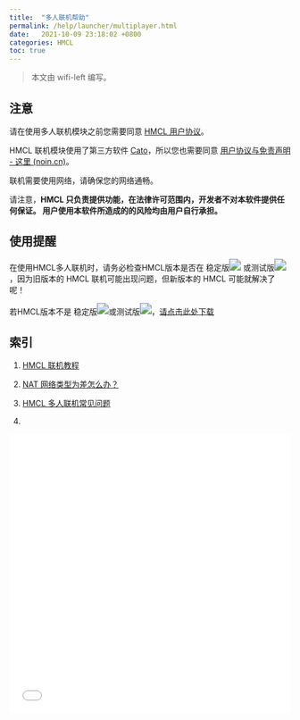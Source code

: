```yaml
---
title:  "多人联机帮助"
permalink: /help/launcher/multiplayer.html
date:   2021-10-09 23:18:02 +0800
categories: HMCL
toc: true
---
```


> 本文由 wifi-left 编写。

## 注意

请在使用多人联机模块之前您需要同意 [HMCL 用户协议](https://hmcl.huangyuhui.net/eula)。

HMCL 联机模块使用了第三方软件 [Cato](https://noin.cn/71.html)，所以您也需要同意 [用户协议与免责声明  - 这里 (noin.cn)](https://noin.cn/agreement)。

联机需要使用网络，请确保您的网络通畅。

请注意，**HMCL 只负责提供功能，在法律许可范围内，开发者不对本软件提供任何保证。 用户使用本软件所造成的的风险均由用户自行承担。**

## 使用提醒

在使用HMCL多人联机时，请务必检查HMCL版本是否在 稳定版<img src="https://img.shields.io/maven-central/v/org.glavo.hmcl/hmcl-stable?label" style="zoom:130%;" /> 或测试版<img src="https://img.shields.io/maven-central/v/org.glavo.hmcl/hmcl-dev?label" style="zoom: 130%;" />，因为旧版本的 HMCL 联机可能出现问题，但新版本的 HMCL 可能就解决了呢！

若HMCL版本不是 稳定版<img src="https://img.shields.io/maven-central/v/org.glavo.hmcl/hmcl-stable?label" style="zoom:130%;" />或测试版<img src="https://img.shields.io/maven-central/v/org.glavo.hmcl/hmcl-dev?label" style="zoom: 130%;" />，[请点击此处下载](https://zkitefly.github.io/hmclw/download.html)

## 索引

1. [HMCL 联机教程](multiplayer-help.md)

2. [NAT 网络类型为差怎么办？](multiplayer-symmetric.md)

3. [ HMCL 多人联机常见问题 ](multiplayer-faq.md)

4.
<iframe src="//player.bilibili.com/player.html?aid=423237257&bvid=BV1g3411Y7rC&cid=486577662&page=1&high_quality=1&danmaku=1" width="100%" height="500" scrolling="no" frameborder="0"></iframe>
